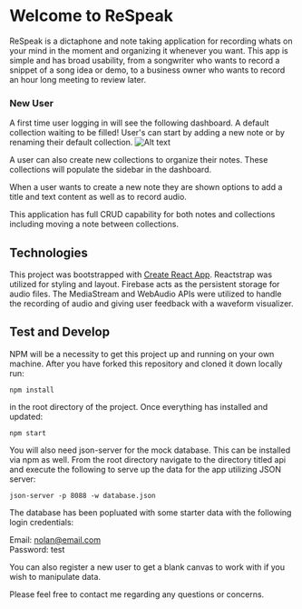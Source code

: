 # Welcome to ReSpeak
ReSpeak is a dictaphone and note taking application for recording whats on your mind in the moment and organizing it whenever you want. This app is simple and has broad usability, from a songwriter who wants to record a snippet of a song idea or demo, to a business owner who wants to record an hour long meeting to review later.

### New User
A first time user logging in will see the following dashboard. A default collection waiting to be filled! User's can start by adding a new note or by renaming their default collection.
![Alt text](../demo_gifs/firstNote.gif)

A user can also create new collections to organize their notes. These collections will populate the sidebar in the dashboard.


When a user wants to create a new note they are shown options to add a title and text content as well as to record audio. 


This application has full CRUD capability for both notes and collections including moving a note between collections. 

## Technologies

This project was bootstrapped with [Create React App](https://github.com/facebook/create-react-app). Reactstrap was utilized for styling and layout. Firebase acts as the persistent storage for audio files. The MediaStream and WebAudio APIs were utilized to handle the recording of audio and giving user feedback with a waveform visualizer.

## Test and Develop

NPM will be a necessity to get this project up and running on your own machine. After you have forked this repository and cloned it down locally run:
```
npm install 
```
in the root directory of the project. Once everything has installed and updated: 
```
npm start
```
You will also need json-server for the mock database. This can be installed via npm as well. 
From the root directory navigate to the directory titled api and execute the following to serve up the data for the app utilizing JSON server:
```
json-server -p 8088 -w database.json
```

The database has been popluated with some starter data with the following login credentials:

Email: nolan@email.com  
Password: test

You can also register a new user to get a blank canvas to work with if you wish to manipulate data. 

Please feel free to contact me regarding any questions or concerns.
